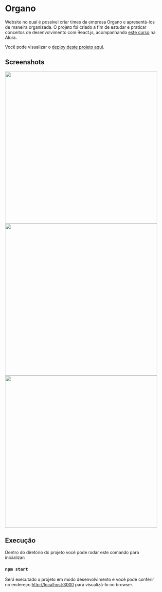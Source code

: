 # Organo 

Website no qual é possível criar times da empresa Organo e apresentá-los de maneira organizada. O projeto foi criado a fim de estudar e praticar conceitos de desenvolvimento com React.js, acompanhando [este curso](https://cursos.alura.com.br/course/react-desenvolvendo-javascript) na Alura. 

Você pode visualizar o [deploy deste projeto aqui](https://organo-samydev.vercel.app/).

## Screenshots

<img src="https://github.com/user-attachments/assets/abb8cef7-d664-4b66-bb4d-e7e1c3a8610f" width=500 />

<img src="https://github.com/user-attachments/assets/916cce26-83d5-4282-8f81-d1d17e5e9eab" width=500 />

<img src="https://github.com/user-attachments/assets/a98e11d7-954e-4902-86ee-4008cd19806f" width=500 />


## Execução

Dentro do diretório do projeto você pode rodar este comando para inicializar:

### `npm start`

Será executado o projeto em modo desenvolvimento e você pode conferir no endereço [http://localhost:3000](http://localhost:3000) para visualizá-lo no browser.

